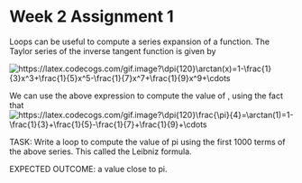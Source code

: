 # Week 2 Assignment 1

Loops can be useful to compute a series expansion of a function. The Taylor series of the inverse tangent function is given by

<img src="https://latex.codecogs.com/gif.image?\dpi{120}\arctan(x)=1-\frac{1}{3}x^3&plus;\frac{1}{5}x^5-\frac{1}{7}x^7&plus;\frac{1}{9}x^9&plus;\cdots" title="https://latex.codecogs.com/gif.image?\dpi{120}\arctan(x)=1-\frac{1}{3}x^3+\frac{1}{5}x^5-\frac{1}{7}x^7+\frac{1}{9}x^9+\cdots" />

We can use the above expression to compute the value of , using the fact that
<img src="https://latex.codecogs.com/gif.image?\dpi{120}\frac{\pi}{4}=\arctan(1)=1-\frac{1}{3}&plus;\frac{1}{5}-\frac{1}{7}&plus;\frac{1}{9}&plus;\cdots" title="https://latex.codecogs.com/gif.image?\dpi{120}\frac{\pi}{4}=\arctan(1)=1-\frac{1}{3}+\frac{1}{5}-\frac{1}{7}+\frac{1}{9}+\cdots" />

TASK: Write a loop to compute the value of pi using the first 1000 terms of the above series. This called the Leibniz formula.


EXPECTED OUTCOME: a value close to pi.